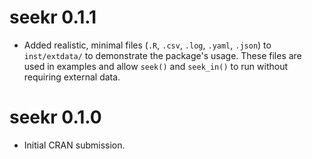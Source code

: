 # seekr 0.1.1

* Added realistic, minimal files (`.R`, `.csv`, `.log`, `.yaml`, `.json`) to 
`inst/extdata/` to demonstrate the package's usage. These files are used in 
examples and allow `seek()` and `seek_in()` to run without requiring external data.

# seekr 0.1.0

* Initial CRAN submission.

